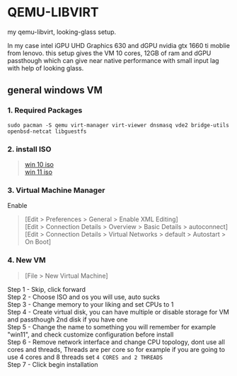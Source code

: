 # QEMU-LIBVIRT
my qemu-libvirt, looking-glass setup.

In my case intel iGPU UHD Graphics 630 and dGPU nvidia gtx 1660 ti moblie from lenovo. 
this setup gives the VM 10 cores, 12GB of ram and dGPU passthough which can give near native performance with small input lag with help of looking glass.

## general windows VM 
### 1. Required Packages
```
sudo pacman -S qemu virt-manager virt-viewer dnsmasq vde2 bridge-utils openbsd-netcat libguestfs
```
### 2. install ISO
> [win 10 iso](https://www.microsoft.com/en-us/software-download/windows10ISO)  
> [win 11 iso](https://www.microsoft.com/software-download/windows11)  
### 3. Virtual Machine Manager 
Enable 
> [Edit > Preferences > General > Enable XML Editing]  
> [Edit > Connection Details > Overview > Basic Details > autoconnect]  
> [Edit > Connection Details > Virtual Networks > default > Autostart > On Boot]  

### 4. New VM
> [File > New Virtual Machine]

Step 1 - Skip, click forward  
Step 2 - Choose ISO and os you will use, auto sucks  
Step 3 - Change memory to your liking and set CPUs to 1  
Step 4 - Create virtual disk, you can have multiple or disable storage for VM and passthough 2nd disk if you have one  
Step 5 - Change the name to something you will remember for example "win11", and check customize configuration before install  
Step 6 - Remove network interface and change CPU topology, dont use all cores and threads, Threads are per core so for example if you are going to use 4 cores and 8 threads set `4 CORES and 2 THREADS`  
Step 7 - Click begin installation   
